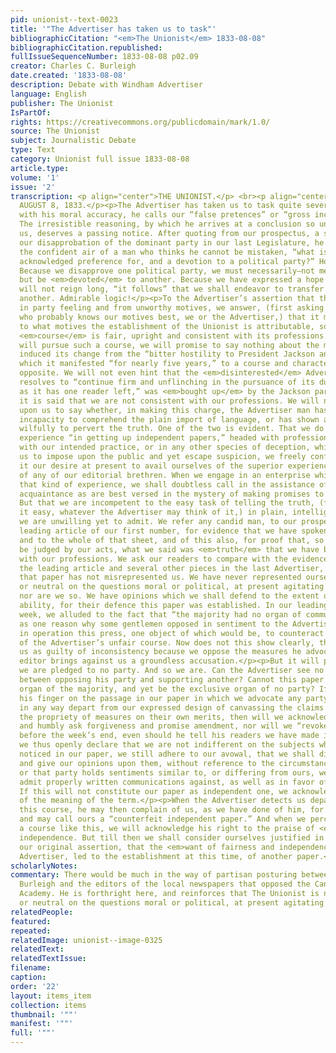 ```yaml
---
pid: unionist--text-0023
title: '"The Advertiser has taken us to task"'
bibliographicCitation: "<em>The Unionist</em> 1833-08-08"
bibliographicCitation.republished: 
fullIssueSequenceNumber: 1833-08-08 p02.09
creator: Charles C. Burleigh
date.created: '1833-08-08'
description: Debate with Windham Advertiser
language: English
publisher: The Unionist
IsPartOf: 
rights: https://creativecommons.org/publicdomain/mark/1.0/
source: The Unionist
subject: Journalistic Debate
type: Text
category: Unionist full issue 1833-08-08
article.type: 
volume: '1'
issue: '2'
transcription: <p align="center">THE UNIONIST.</p> <br><p align="center">BROOKLYN,
  AUGUST 8, 1833.</p><p>The Advertiser has taken us to task quite severely, for what,
  with his moral accuracy, he calls our “false pretences” or “gross inconsistency.”
  The irresistible reasoning, by which he arrives at a conclusion so unfavorable to
  us, deserves a passing notice. After quoting from our prospectus, a sentence showing
  our disapprobation of the dominant party in our last Legislature, he goes on with
  the confident air of a man who thinks he cannot be mistaken, “what is this but an
  acknowledged preference for, and a devotion to a political party?” How conclusive!
  Because we disapprove one political party, we must necessarily—not merely approve,
  but be <em>devoted</em> to another. Because we have expressed a hope that one party
  will not reign long, “it follows” that we shall endeavor to transfer the rule to
  another. Admirable logic!</p><p>To the Advertiser’s assertion that the paper originated
  in party feeling and from unworthy motives, we answer, (first asking by the way,
  who probably knows our motives best, we or the Advertiser,) that it matters little
  to what motives the establishment of the Unionist is attributable, so long as its
  <em>course</em> is fair, upright and consistent with its professions. If the Advertiser
  will pursue such a course, we will promise to say nothing about the motives which
  induced its change from the “bitter hostility to President Jackson and his friends”
  which it manifested “for nearly five years,” to a course and character diametrically
  opposite. We will not even hint that the <em>disinterested</em> Advertiser which
  resolves to “continue firm and unflinching in the pursuance of its duty, so long
  as it has one reader left,” was <em>bought up</em> by the Jackson party.</p><p>But
  it is said that we are not consistent with our professions. We will not take it
  upon us to say whether, in making this charge, the Advertiser man has exposed his
  incapacity to comprehend the plain import of language, or has shown a disposition,
  wilfully to pervert the truth. One of the two is evident. That we do not possess
  experience “in getting up independent papers,” headed with professions at variance
  with our intended practice, or in any other species of deception, which would enable
  us to impose upon the public and yet escape suspicion, we freely confess; nor is
  it our desire at present to avail ourselves of the superior experience in such matters
  of any of our editorial brethren. When we engage in an enterprise which requires
  that kind of experience, we shall doubtless call in the assistance of such of our
  acquaintance as are best versed in the mystery of making promises to be “revoked.”
  But that we are incompetent to the easy task of telling the truth, (for we consider
  it easy, whatever the Advertiser may think of it,) in plain, intelligible language,
  we are unwilling yet to admit. We refer any candid man, to our prospectus, and the
  leading article of our first number, for evidence that we have spoken intelligibly;
  and to the whole of that sheet, and of this also, for proof that, so far as we can
  be judged by our acts, what we said was <em>truth</em> that we have been consistent
  with our professions. We ask our readers to compare with the evidence thus collected,
  the leading article and several other pieces in the last Advertiser, and say if
  that paper has not misrepresented us. We have never represented ourselves as indifferent
  or neutral on the questions moral or political, at present agitating the community,
  nor are we so. We have opinions which we shall defend to the extent of our poor
  ability, for their defence this paper was established. In our leading article last
  week, we alluded to the fact that “the majority had no organ of communication,”
  as one reason why some gentlemen opposed in sentiment to the Advertiser, had put
  in operation this press, one object of which would be, to counteract the effect
  of the Advertiser’s unfair course. Now does not this show clearly, that in charging
  us as guilty of inconsistency because we oppose the measures he advocates, the Advertiser
  editor brings against us a groundless accusation.</p><p>But it will perhaps be said,
  we are pledged to no party. And so we are. Can the Advertiser see no difference
  between opposing his party and supporting another? Cannot this paper be made the
  organ of the majority, and yet be the exclusive organ of no party? If he will lay
  his finger on the passage in our paper in which we advocate any party as such, or
  in any way depart from our expressed design of canvassing the claims of men and
  the propriety of measures on their own merits, then will we acknowledge our offence,
  and humbly ask forgiveness and promise amendment, nor will we “revoke our promise”
  before the week’s end, even should he tell his readers we have made it.</p><p>While
  we thus openly declare that we are not indifferent on the subjects which have been
  noticed in our paper, we still adhere to our avowal, that we shall discuss them
  and give our opinions upon them, without reference to the circumstances that this
  or that party holds sentiments similar to, or differing from ours, we shall also
  admit properly written communications against, as well as in favor of our views.
  If this will not constitute our paper as independent one, we acknowledge our ignorance
  of the meaning of the term.</p><p>When the Advertiser detects us departing from
  this course, he may then complain of us, as we have done of him, for being one sided,
  and may call ours a “counterfeit independent paper.” And when we perceive him pursuing
  a course like this, we will acknowledge his right to the praise of <em>genuine</em>
  independence. But till then we shall consider ourselves justified in adhering to
  our original assertion, that the <em>want of fairness and independence </em>in the
  Advertiser, led to the establishment at this time, of another paper.</p>
scholarlyNotes: 
commentary: There would be much in the way of partisan posturing between Charles C.
  Burleigh and the editors of the local newspapers that opposed the Canterbury Female
  Academy. He is forthright here, and reinforces that The Unionist is not "indifferent
  or neutral on the questions moral or political, at present agitating the community"
relatedPeople: 
featured: 
repeated: 
relatedImage: unionist--image-0325
relatedText: 
relatedTextIssue: 
filename: 
caption: 
order: '22'
layout: items_item
collection: items
thumbnail: '""'
manifest: '""'
full: '""'
---
```

